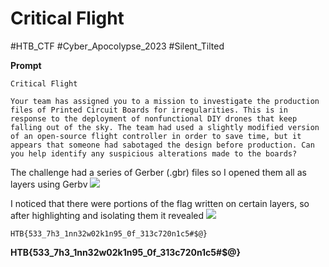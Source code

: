 # Critical Flight
#HTB_CTF #Cyber_Apocolypse_2023
#Silent_Tilted

**Prompt**
```
Critical Flight

Your team has assigned you to a mission to investigate the production files of Printed Circuit Boards for irregularities. This is in response to the deployment of nonfunctional DIY drones that keep falling out of the sky. The team had used a slightly modified version of an open-source flight controller in order to save time, but it appears that someone had sabotaged the design before production. Can you help identify any suspicious alterations made to the boards?
```

The challenge had a series of Gerber (.gbr) files so I opened them all as layers using Gerbv
**![](https://lh5.googleusercontent.com/if01qA3B0orUUxTdoyQYJ_7aFTc5WP_vAjanJ-2Njcjl42dlxl-I2Edv6KdZQDZB9hGaMnrFMQWq6LVRkOi84s5-dOp81N5tFVuh58afkaAzJ_G_5lRmHlfozryRaVhNmjtodmuPJQ1EH_Aq4-Va0cQ)**

I noticed that there were portions of the flag written on certain layers, so after highlighting and isolating them it revealed 
**![](https://lh6.googleusercontent.com/Eo7Hs8ZCWoGYBvQMHQ8a1DuB2NenjImtMiKhG-Z8vKZvKOukNVOOnrDQM8t5M-4HxUs2N4wOcX1VQY5j-IZTgFpAjeHajHZ-tKIEYIligbObq_C-kD9n_ICLtJpq80kxqpdVWOYlkGLNqUn007zNIMg)**

```
HTB{533_7h3_1nn32w02k1n95_0f_313c720n1c5#$@}
```
**HTB{533_7h3_1nn32w02k1n95_0f_313c720n1c5#$@}**

